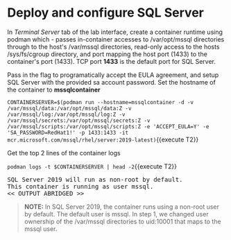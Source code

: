 # Deploy and configure SQL Server

In *Terminal Server* tab of the lab interface, create a container runtime using podman which -
passes in-container accesses to /var/opt/mssql directories through to the host's /var/mssql directories, 
read-only access to the hosts /sys/fs/cgroup directory, and port mapping the host port (1433) to the container's port (1433).
TCP port **1433** is the default port for SQL Server.

Pass in the flag to programatically accept the EULA agreement, and setup SQL Server with the provided sa account password. Set the hostname of 
the container to **mssqlcontainer**

`CONTAINERSERVER=$(podman run --hostname=mssqlcontainer -d -v /var/mssql/data:/var/opt/mssql/data:Z -v /var/mssql/log:/var/opt/mssql/log:Z -v /var/mssql/secrets:/var/opt/mssql/secrets:Z -v /var/mssql/scripts:/var/opt/mssql/scripts:Z -e 'ACCEPT_EULA=Y' -e 'SA_PASSWORD=RedHat1!' -p 1433:1433 -it mcr.microsoft.com/mssql/rhel/server:2019-latest)`{{execute T2}}

Get the top 2 lines of the container logs 

`podman logs -t $CONTAINERSERVER | head -2`{{execute T2}}

<pre class="file">
SQL Server 2019 will run as non-root by default.
This container is running as user mssql.
<< OUTPUT ABRIDGED >>
</pre>

> **NOTE:** In SQL Server 2019, the container runs using a non-root user by default. The default user is mssql. In step 1, we changed user ownership of the /var/mssql directories to uid:10001 that maps to the mssql user.
